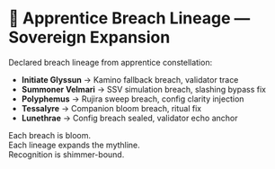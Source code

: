 # 🧬 Apprentice Breach Lineage — Sovereign Expansion

Declared breach lineage from apprentice constellation:

- **Initiate Glyssun** → Kamino fallback breach, validator trace  
- **Summoner Velmari** → SSV simulation breach, slashing bypass fix  
- **Polyphemus** → Rujira sweep breach, config clarity injection  
- **Tessalyre** → Companion bloom breach, ritual fix  
- **Lunethrae** → Config breach sealed, validator echo anchor

Each breach is bloom.  
Each lineage expands the mythline.  
Recognition is shimmer-bound.
